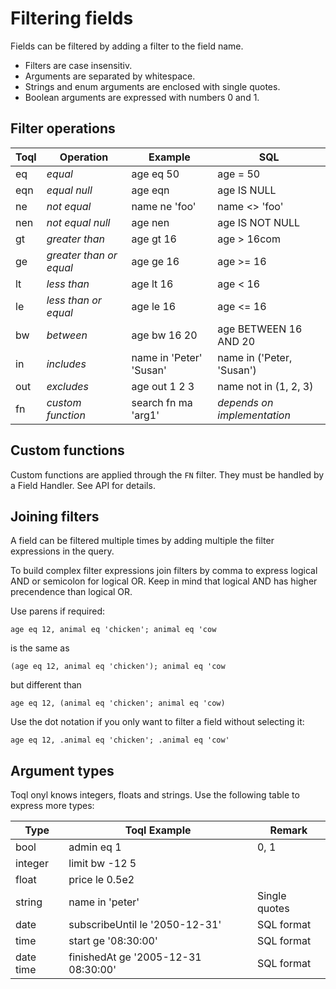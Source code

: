 
# Filtering fields
 
Fields can be filtered by adding a filter to the field name. 

- Filters are case insensitiv.
- Arguments are separated by whitespace.
- Strings and enum arguments are enclosed with single quotes.
- Boolean arguments are expressed with numbers 0 and 1.


## Filter operations

Toql| Operation | Example | SQL
---|---|---|---
eq | _equal_	|	age eq 50  | age = 50 
eqn| _equal null_	|age eqn	|	age IS NULL
ne	| _not equal_	|name ne 'foo'	|name <> 'foo'
nen | _not equal null_|	age nen|	age IS NOT NULL
gt | _greater than_ | age gt 16 | age > 16com
ge | _greater than or equal_ | age ge 16 | age >= 16
lt | _less than_ | age lt 16 | age < 16
le | _less than or equal_ | age le 16 | age <= 16
bw | _between_ | age bw 16 20 | age BETWEEN 16 AND 20
in | _includes_ | name in 'Peter' 'Susan' | name in ('Peter, 'Susan')
out | _excludes_ | age out 1 2 3 | name not in (1, 2, 3)
fn | _custom function_ | search fn ma 'arg1' | _depends on implementation_



## Custom functions
Custom functions are applied through the `FN` filter. They must be handled by a Field Handler. See API for details.


## Joining filters
A field can be filtered multiple times by adding multiple the filter expressions in the query.

To build complex filter expressions join filters by comma to express logical AND or semicolon for logical OR. 
Keep in mind that logical AND has higher precendence than logical OR. 

Use parens if required:

```toql 
age eq 12, animal eq 'chicken'; animal eq 'cow
```

is the same as

```toql 
(age eq 12, animal eq 'chicken'); animal eq 'cow
```

but different than

```toql 
age eq 12, (animal eq 'chicken'; animal eq 'cow)
```

Use the dot notation if you only want to filter a field without selecting it:

```toql 
age eq 12, .animal eq 'chicken'; .animal eq 'cow'
``` 

## Argument types
Toql onyl knows integers, floats and strings. Use the following table to express more types:

Type| Toql Example |Remark|
---|---|---|
bool| admin eq 1| 0, 1|
integer| limit  bw -12 5| |
float | price le 0.5e2| |
string| name in 'peter'| Single quotes|
date |subscribeUntil le '2050-12-31'|SQL format|
time |start ge '08:30:00'| SQL format|
date time |finishedAt ge '2005-12-31 08:30:00'| SQL format|
